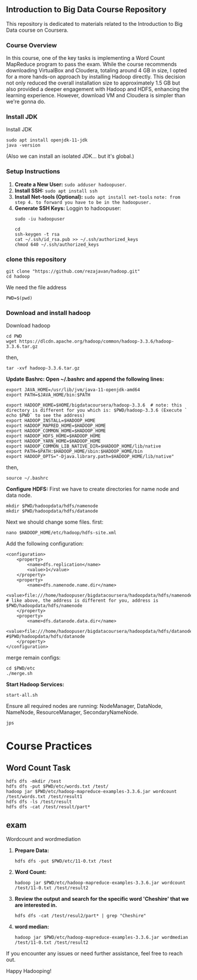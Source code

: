 ## Introduction to Big Data Course Repository

This repository is dedicated to materials related to the Introduction to Big Data course on Coursera.

### Course Overview

In this course, one of the key tasks is implementing a Word Count MapReduce program to pass the exam. While the course recommends downloading VirtualBox and Cloudera, totaling around 4 GB in size, I opted for a more hands-on approach by installing Hadoop directly. This decision not only reduced the overall installation size to approximately 1.5 GB but also provided a deeper engagement with Hadoop and HDFS, enhancing the learning experience. However, download VM and Cloudera is simpler than we're gonna do.



### Install JDK
Install JDK
```
sudo apt install openjdk-11-jdk
java -version
```

(Also we can install an isolated JDK... but it's global.)



### Setup Instructions

1. **Create a New User:** `sudo adduser hadoopuser`.
2. **Install SSH:** `sudo apt install ssh`
3. **Install Net-tools (Optional):** `sudo apt install net-tools`
`note: from step 4. to forward you have to be in the hadoopuser.` 
4. **Generate SSH Keys:** 
Loggin to hadoopuser:
   ```
   sudo -iu hadoopuser
   ```
   ```
   cd
   ssh-keygen -t rsa
   cat ~/.ssh/id_rsa.pub >> ~/.ssh/authorized_keys
   chmod 640 ~/.ssh/authorized_keys
   ```

### clone this repository 
```
git clone "https://github.com/rezajavan/hadoop.git"
cd hadoop
```
We need the file address
```
PWD=$(pwd)
```
### Download and install hadoop

Download hadoop 

```
cd PWD
wget https://dlcdn.apache.org/hadoop/common/hadoop-3.3.6/hadoop-3.3.6.tar.gz
```
then,
``` 
tar -xvf hadoop-3.3.6.tar.gz

```

**Update Bashrc: Open ~/.bashrc and append the following lines:**
```
export JAVA_HOME=/usr/lib/jvm/java-11-openjdk-amd64
export PATH=$JAVA_HOME/bin:$PATH

export HADOOP_HOME=$HOME/bigdatacoursera/hadoop-3.3.6  # note: this directory is different for you which is: $PWD/hadoop-3.3.6 (Execute ` echo $PWD` to see the address)
export HADOOP_INSTALL=$HADOOP_HOME
export HADOOP_MAPRED_HOME=$HADOOP_HOME
export HADOOP_COMMON_HOME=$HADOOP_HOME
export HADOOP_HDFS_HOME=$HADOOP_HOME
export HADOOP_YARN_HOME=$HADOOP_HOME
export HADOOP_COMMON_LIB_NATIVE_DIR=$HADOOP_HOME/lib/native
export PATH=$PATH:$HADOOP_HOME/sbin:$HADOOP_HOME/bin
export HADOOP_OPTS="-Djava.library.path=$HADOOP_HOME/lib/native"
```
then,
```
source ~/.bashrc
```

**Configure HDFS:**
First we have to create directories for name node and data node.
```
mkdir $PWD/hadoopdata/hdfs/namenode
mkdir $PWD/hadoopdata/hdfs/datanode
```
Next we should change some files.
first:
```
nano $HADOOP_HOME/etc/hadoop/hdfs-site.xml
```

Add the following configuration:

```
<configuration>
    <property>
        <name>dfs.replication</name>
        <value>1</value>
    </property>
    <property>
        <name>dfs.namenode.name.dir</name>
        <value>file:///home/hadoopuser/bigdatacoursera/hadoopdata/hdfs/namenode</value> # like above, the address is different for you, address is $PWD/hadoopdata/hdfs/namenode
    </property>
    <property>
        <name>dfs.datanode.data.dir</name>
        <value>file:///home/hadoopuser/bigdatacoursera/hadoopdata/hdfs/datanode</value> #$PWD/hadoopdata/hdfs/datanode
    </property>
</configuration>
```
merge remain configs:

```
cd $PWD/etc
./merge.sh
```

**Start Hadoop Services:**
```
start-all.sh
```
Ensure all required nodes are running: NodeManager, DataNode, NameNode, ResourceManager, SecondaryNameNode. 

```
jps
```
# Course Practices
## Word Count Task
```
hdfs dfs -mkdir /test
hdfs dfs -put $PWD/etc/words.txt /test/
hadoop jar $PWD/etc/hadoop-mapreduce-examples-3.3.6.jar wordcount /test/words.txt /test/result1
hdfs dfs -ls /test/result
hdfs dfs -cat /test/result/part*
```
## exam 
Wordcount and wordmediation

1. **Prepare Data:**
   ```
   hdfs dfs -put $PWD/etc/11-0.txt /test
   ```
2. **Word Count:**
   ```
   hadoop jar $PWD/etc/hadoop-mapreduce-examples-3.3.6.jar wordcount /test/11-0.txt /test/result2
   ```
3. **Review the output and search for the specific word 'Cheshire' that we are interested in.** 
   ```
   hdfs dfs -cat /test/resul2/part* | grep "Cheshire"
   ```
4. **word median:**
   ```
   hadoop jar $PWD/etc/hadoop-mapreduce-examples-3.3.6.jar wordmedian /test/11-0.txt /test/result2
   ```
If you encounter any issues or need further assistance, feel free to reach out.

Happy Hadooping!
   
